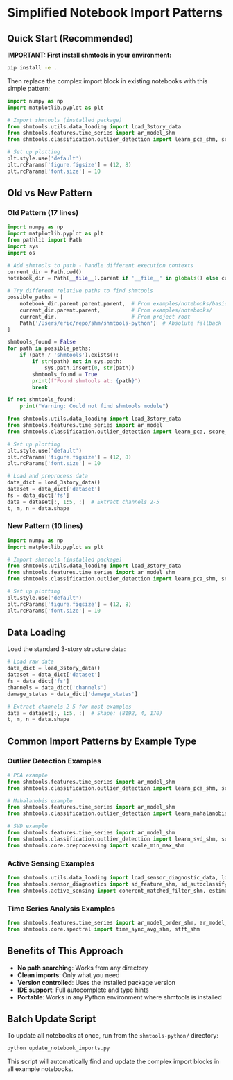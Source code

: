 # Simplified Notebook Import Patterns

## Quick Start (Recommended)

**IMPORTANT: First install shmtools in your environment:**
```bash
pip install -e .
```

Then replace the complex import block in existing notebooks with this simple pattern:

```python
import numpy as np
import matplotlib.pyplot as plt

# Import shmtools (installed package)
from shmtools.utils.data_loading import load_3story_data
from shmtools.features.time_series import ar_model_shm
from shmtools.classification.outlier_detection import learn_pca_shm, score_pca_shm

# Set up plotting
plt.style.use('default')
plt.rcParams['figure.figsize'] = (12, 8)
plt.rcParams['font.size'] = 10
```

## Old vs New Pattern

### Old Pattern (17 lines)
```python
import numpy as np
import matplotlib.pyplot as plt
from pathlib import Path
import sys
import os

# Add shmtools to path - handle different execution contexts
current_dir = Path.cwd()
notebook_dir = Path(__file__).parent if '__file__' in globals() else current_dir

# Try different relative paths to find shmtools
possible_paths = [
    notebook_dir.parent.parent.parent,  # From examples/notebooks/basic/
    current_dir.parent.parent,          # From examples/notebooks/
    current_dir,                        # From project root
    Path('/Users/eric/repo/shm/shmtools-python')  # Absolute fallback
]

shmtools_found = False
for path in possible_paths:
    if (path / 'shmtools').exists():
        if str(path) not in sys.path:
            sys.path.insert(0, str(path))
        shmtools_found = True
        print(f"Found shmtools at: {path}")
        break

if not shmtools_found:
    print("Warning: Could not find shmtools module")

from shmtools.utils.data_loading import load_3story_data
from shmtools.features.time_series import ar_model
from shmtools.classification.outlier_detection import learn_pca, score_pca

# Set up plotting
plt.style.use('default')
plt.rcParams['figure.figsize'] = (12, 8)
plt.rcParams['font.size'] = 10

# Load and preprocess data
data_dict = load_3story_data()
dataset = data_dict['dataset']
fs = data_dict['fs']
data = dataset[:, 1:5, :]  # Extract channels 2-5
t, m, n = data.shape
```

### New Pattern (10 lines)
```python
import numpy as np
import matplotlib.pyplot as plt

# Import shmtools (installed package)
from shmtools.utils.data_loading import load_3story_data
from shmtools.features.time_series import ar_model_shm
from shmtools.classification.outlier_detection import learn_pca_shm, score_pca_shm

# Set up plotting
plt.style.use('default')
plt.rcParams['figure.figsize'] = (12, 8)
plt.rcParams['font.size'] = 10
```

## Data Loading

Load the standard 3-story structure data:

```python
# Load raw data
data_dict = load_3story_data()
dataset = data_dict['dataset']
fs = data_dict['fs']
channels = data_dict['channels']
damage_states = data_dict['damage_states']

# Extract channels 2-5 for most examples
data = dataset[:, 1:5, :]  # Shape: (8192, 4, 170)
t, m, n = data.shape
```

## Common Import Patterns by Example Type

### Outlier Detection Examples
```python
# PCA example
from shmtools.features.time_series import ar_model_shm
from shmtools.classification.outlier_detection import learn_pca_shm, score_pca_shm

# Mahalanobis example  
from shmtools.features.time_series import ar_model_shm
from shmtools.classification.outlier_detection import learn_mahalanobis_shm, score_mahalanobis_shm

# SVD example
from shmtools.features.time_series import ar_model_shm
from shmtools.classification.outlier_detection import learn_svd_shm, score_svd_shm, roc_shm
from shmtools.core.preprocessing import scale_min_max_shm
```

### Active Sensing Examples
```python
from shmtools.utils.data_loading import load_sensor_diagnostic_data, load_active_sensing_data
from shmtools.sensor_diagnostics import sd_feature_shm, sd_autoclassify_shm, sd_plot_shm
from shmtools.active_sensing import coherent_matched_filter_shm, estimate_group_velocity_shm
```

### Time Series Analysis Examples
```python
from shmtools.features.time_series import ar_model_order_shm, ar_model_shm
from shmtools.core.spectral import time_sync_avg_shm, stft_shm
```

## Benefits of This Approach

- **No path searching**: Works from any directory
- **Clean imports**: Only what you need
- **Version controlled**: Uses the installed package version
- **IDE support**: Full autocomplete and type hints
- **Portable**: Works in any Python environment where shmtools is installed

## Batch Update Script

To update all notebooks at once, run from the `shmtools-python/` directory:

```bash
python update_notebook_imports.py
```

This script will automatically find and update the complex import blocks in all example notebooks.